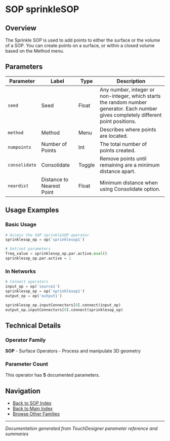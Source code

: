 # SOP sprinkleSOP

## Overview

The Sprinkle SOP is used to add points to either the surface or the volume of a SOP. You can create points on a surface, or within a closed volume based on the Method menu.

## Parameters

| Parameter | Label | Type | Description |
|-----------|-------|------|-------------|
| `seed` | Seed | Float | Any number, integer or non-integer, which starts the random number generator. Each number gives completely different point positions. |
| `method` | Method | Menu | Describes where points are located. |
| `numpoints` | Number of Points | Int | The total number of points created. |
| `consolidate` | Consolidate | Toggle | Remove points until remaining are a minimum distance apart. |
| `neardist` | Distance to Nearest Point | Float | Minimum distance when using Consolidate option. |

## Usage Examples

### Basic Usage

```python
# Access the SOP sprinkleSOP operator
sprinklesop_op = op('sprinklesop1')

# Get/set parameters
freq_value = sprinklesop_op.par.active.eval()
sprinklesop_op.par.active = 1
```

### In Networks

```python
# Connect operators
input_op = op('source1')
sprinklesop_op = op('sprinklesop1')
output_op = op('output1')

sprinklesop_op.inputConnectors[0].connect(input_op)
output_op.inputConnectors[0].connect(sprinklesop_op)
```

## Technical Details

### Operator Family

**SOP** - Surface Operators - Process and manipulate 3D geometry

### Parameter Count

This operator has **5** documented parameters.

## Navigation

- [Back to SOP Index](../SOP/SOP_INDEX.md)
- [Back to Main Index](../OPERATORS_INDEX.md)
- [Browse Other Families](../OPERATORS_INDEX.md#quick-navigation)

---
*Documentation generated from TouchDesigner parameter reference and summaries*
